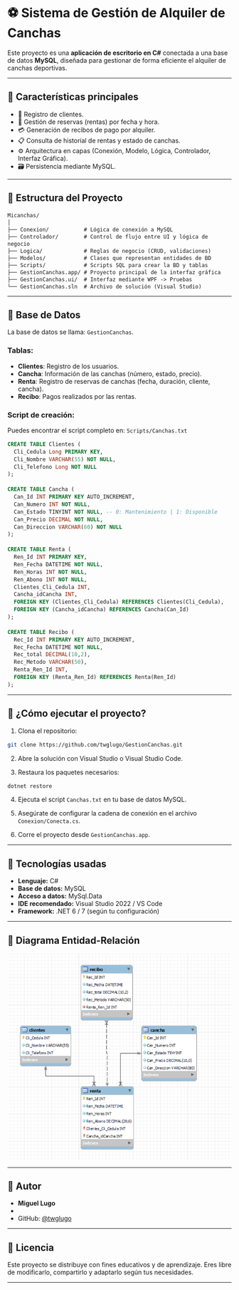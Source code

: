 
# ⚽ Sistema de Gestión de Alquiler de Canchas

Este proyecto es una **aplicación de escritorio en C#** conectada a una base de datos **MySQL**, diseñada para gestionar de forma eficiente el alquiler de canchas deportivas.

---

## 📌 Características principales

- 🧾 Registro de clientes.
- 📅 Gestión de reservas (rentas) por fecha y hora.
- 💳 Generación de recibos de pago por alquiler.
- 📋 Consulta de historial de rentas y estado de canchas.
- ⚙️ Arquitectura en capas (Conexión, Modelo, Lógica, Controlador, Interfaz Gráfica).
- 🗃️ Persistencia mediante MySQL.

---

## 🧱 Estructura del Proyecto

```
Micanchas/
│
├── Conexion/           # Lógica de conexión a MySQL
├── Controlador/        # Control de flujo entre UI y lógica de negocio
├── Logica/             # Reglas de negocio (CRUD, validaciones)
├── Modelos/            # Clases que representan entidades de BD
├── Scripts/            # Scripts SQL para crear la BD y tablas
├── GestionCanchas.app/ # Proyecto principal de la interfaz gráfica
├── GestionCanchas.ui/  # Interfaz mediante WPF -> Pruebas
└── GestionCanchas.sln  # Archivo de solución (Visual Studio)
```

---

## 🧩 Base de Datos

La base de datos se llama: `GestionCanchas`.

### Tablas:

- **Clientes**: Registro de los usuarios.
- **Cancha**: Información de las canchas (número, estado, precio).
- **Renta**: Registro de reservas de canchas (fecha, duración, cliente, cancha).
- **Recibo**: Pagos realizados por las rentas.

### Script de creación:

Puedes encontrar el script completo en: `Scripts/Canchas.txt`

```sql
CREATE TABLE Clientes (
  Cli_Cedula Long PRIMARY KEY,
  Cli_Nombre VARCHAR(55) NOT NULL,
  Cli_Telefono Long NOT NULL
);

CREATE TABLE Cancha (
  Can_Id INT PRIMARY KEY AUTO_INCREMENT,
  Can_Numero INT NOT NULL,
  Can_Estado TINYINT NOT NULL, -- 0: Mantenimiento | 1: Disponible
  Can_Precio DECIMAL NOT NULL,
  Can_Direccion VARCHAR(60) NOT NULL
);

CREATE TABLE Renta (
  Ren_Id INT PRIMARY KEY,
  Ren_Fecha DATETIME NOT NULL,
  Ren_Horas INT NOT NULL,
  Ren_Abono INT NOT NULL,
  Clientes_Cli_Cedula INT,
  Cancha_idCancha INT,
  FOREIGN KEY (Clientes_Cli_Cedula) REFERENCES Clientes(Cli_Cedula),
  FOREIGN KEY (Cancha_idCancha) REFERENCES Cancha(Can_Id)
);

CREATE TABLE Recibo (
  Rec_Id INT PRIMARY KEY AUTO_INCREMENT,
  Rec_Fecha DATETIME NOT NULL,
  Rec_total DECIMAL(10,2),
  Rec_Metodo VARCHAR(50),
  Renta_Ren_Id INT,
  FOREIGN KEY (Renta_Ren_Id) REFERENCES Renta(Ren_Id)
);
```

---

## 🚀 ¿Cómo ejecutar el proyecto?

1. Clona el repositorio:

```bash
git clone https://github.com/twglugo/GestionCanchas.git
```

2. Abre la solución con Visual Studio o Visual Studio Code.

3. Restaura los paquetes necesarios:

```bash
dotnet restore
```

4. Ejecuta el script `Canchas.txt` en tu base de datos MySQL.

5. Asegúrate de configurar la cadena de conexión en el archivo `Conexion/Conecta.cs`.

6. Corre el proyecto desde `GestionCanchas.app`.

---

## 🧠 Tecnologías usadas

- **Lenguaje:** C#
- **Base de datos:** MySQL
- **Acceso a datos:** MySql.Data
- **IDE recomendado:** Visual Studio 2022 / VS Code
- **Framework:** .NET 6 / 7 (según tu configuración)

---

## 📸 Diagrama Entidad-Relación

>


![Vista previa](Scripts/Diagrama.png)


---

## 🙋 Autor

- **Miguel Lugo**
- 
- GitHub: [@twglugo](https://github.com/twglugo)

---

## 📄 Licencia

Este proyecto se distribuye con fines educativos y de aprendizaje. Eres libre de modificarlo, compartirlo y adaptarlo según tus necesidades.

---
